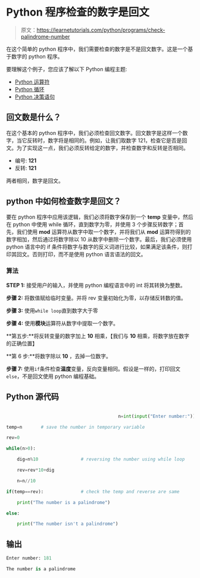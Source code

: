 # Python 程序检查的数字是回文

> 原文：<https://learnetutorials.com/python/programs/check-palindrome-number>

在这个简单的 python 程序中，我们需要检查的数字是不是回文数字。这是一个基于数字的 python 程序。

要理解这个例子，您应该了解以下 Python 编程主题:

*   [Python 运算符](../../python/python-operators "Python Operators")
*   [Python 循环](../../python/python-loop-tutorials "Loops in Python")
*   [Python 决策语句](../../python/decision-making-statements "Python decision making statements")

## 回文数是什么？

在这个基本的 python 程序中，我们必须检查回文数字。回文数字是这样一个数字，当它反转时，数字将是相同的。例如，让我们取数字 121，检查它是否是回文。为了实现这一点，我们必须反转给定的数字，并检查数字和反转是否相同。

*   编号: **121**
*   反转: **121**

两者相同，数字是回文。

## python 中如何检查数字是回文？

要在 python 程序中应用该逻辑，我们必须将数字保存到一个 **temp** 变量中，然后在 python 中使用 while 循环，直到数字为零，并使用 3 个步骤反转数字；首先，我们使用 **mod** 运算符从数字中取一个数字，并将我们从 **mod** 运算符得到的数字相加，然后通过将数字除以 10 从数字中删除一个数字。最后，我们必须使用 python 语言中的 if 条件将数字与数字的反义词进行比较，如果满足该条件，则打印其回文。否则打印，而不是使用 python 语言语法的回文。

### 算法

**STEP 1:** 接受用户的输入，并使用 python 编程语言中的 int 将其转换为整数。

**步骤 2:** 将数值赋给临时变量。并将 rev 变量初始化为零，以存储反转数的值。

**步骤 3:** 使用`while loop`直到数字大于零

**步骤 4:** 使用**模块**运算符从数字中提取一个数字。

**第五步:**将反转变量的数字加上 **10** 相乘，【我们与 **10** 相乘，将数字放在数字的正确位置】

**第 6 步:**将数字除以 **10** ，去掉一位数字。

**步骤 7:** 使用`if`条件检查**温度**变量，反向变量相同。假设是一样的，打印回文`else`，不是回文使用 python 编程基础。

## Python 源代码

```py

                                          n=int(input("Enter number:"))

temp=n       # save the number in temporary variable

rev=0

while(n>0):

    dig=n%10                # reversing the number using while loop

    rev=rev*10+dig

    n=n//10

if(temp==rev):              # check the temp and reverse are same

    print("The number is a palindrome")

else:

    print("The number isn't a palindrome")

```

## 输出

```py
Enter number: 181

The number is a palindrome
```